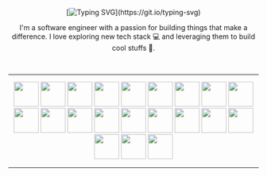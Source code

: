 <div align="center">
  
[![Typing SVG](https://readme-typing-svg.demolab.com?font=Fira+Code&pause=1000&color=F75F5F&center=true&vCenter=true&random=true&width=435&lines=Hi+there!+Welcome+to+my+profile.++%F0%9F%91%8B;I'm+Mohammed+Elgammal;Nice+to+meet+you!)](https://git.io/typing-svg)

</div>

<p align="center">
I'm a software engineer with a passion for building things that make a difference. I love exploring new tech stack 💻 and leveraging them to build cool stuffs 🌱.
</p>
  
<br/>

<div align="center">

<hr>

<img width="50px" height="50px"  src="https://cdn.jsdelivr.net/gh/devicons/devicon@latest/icons/javascript/javascript-original.svg" />
<img width="50px" height="50px" src="https://cdn.jsdelivr.net/gh/devicons/devicon@latest/icons/react/react-original.svg" />
<img width="50px" height="50px" src="https://cdn.jsdelivr.net/gh/devicons/devicon@latest/icons/typescript/typescript-original.svg" />
<img width="50px" height="50px" src="https://cdn1.iconfinder.com/data/icons/akar-vol-1/24/nextjs-fill-512.png" />
<img width="50px" height="50px" src="https://cdn.jsdelivr.net/gh/devicons/devicon@latest/icons/html5/html5-original.svg" />
<img width="50px" height="50px" src="https://icon.icepanel.io/Technology/svg/Redux.svg" />
<img width="50px" height="50px" src="https://uxwing.com/wp-content/themes/uxwing/download/brands-and-social-media/bootstrap-5-logo-icon.png" />
<img width="50px" height="50px" src="https://icon.icepanel.io/Technology/svg/Azios.svg" />
<img width="50px" height="50px" src="https://icon.icepanel.io/Technology/svg/Tailwind-CSS.svg" />
<img width="50px" height="50px" src="https://icon.icepanel.io/Technology/svg/Python.svg" />
<img width="50px" height="50px" src="https://icon.icepanel.io/Technology/svg/Django.svg" />
<img width="50px" height="50px" src="https://icon.icepanel.io/Technology/svg/Node.js.svg" />
<img width="50px" height="50px" src="https://icon.icepanel.io/Technology/svg/Express.svg" />
<img width="50px" height="50px" src="https://icon.icepanel.io/Technology/svg/PostgresSQL.svg" />
<img width="50px" height="50px" src="https://icon.icepanel.io/Technology/svg/MySQL.svg" />
<img width="50px" height="50px" src="https://icon.icepanel.io/Technology/svg/C%2B%2B-%28CPlusPlus%29.svg" />
<img width="50px" height="50px" src="https://icon.icepanel.io/Technology/svg/Docker.svg" />
<img width="50px" height="50px" src="https://icon.icepanel.io/Technology/svg/GitHub-Actions.svg" />
<img width="50px" height="50px" src="https://icon.icepanel.io/Technology/svg/Linux.svg" />
<img width="50px" height="50px" src="https://icon.icepanel.io/Technology/svg/NPM.svg" />
<img width="50px" height="50px" src="https://icon.icepanel.io/Technology/svg/Cypress.svg" />

<hr>
